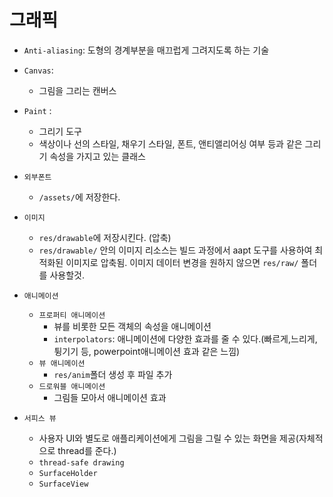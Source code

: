 # 그래픽
- `Anti-aliasing`: 도형의 경계부분을 매끄럽게 그려지도록 하는 기술
- `Canvas`: 
    - 그림을 그리는 캔버스
- `Paint` : 
    - 그리기 도구
    - 색상이나 선의 스타일, 채우기 스타일, 폰트, 앤티앨리어싱 여부 등과 같은 그리기 속성을 가지고 있는 클래스
- `외부폰트`
    - `/assets/`에 저장한다.

- `이미지`
    - `res/drawable`에 저장시킨다. (압축)
    - `res/drawable/` 안의 이미지 리소스는 빌드 과정에서 aapt 도구를 사용하여 최적화된 이미지로 압축됨. 이미지 데이터 변경을 원하지 않으면 `res/raw/` 폴더를 사용할것.
- `애니메이션`
    - `프로퍼티 애니메이션`
        - 뷰를 비롯한 모든 객체의 속성을 애니메이션
        - `interpolators`: 애니메이션에 다양한 효과를 줄 수 있다.(빠르게,느리게,튕기기 등, powerpoint애니메이션 효과 같은 느낌)
    - `뷰 애니메이션`
        - `res/anim`폴더 생성 후 파일 추가
    - `드로워블 애니메이션`
        - 그림들 모아서 애니메이션 효과

- `서피스 뷰`
    - 사용자 UI와 별도로 애플리케이션에게 그림을 그릴 수 있는 화면을 제공(자체적으로 thread를 준다.)
    - `thread-safe drawing`
    - `SurfaceHolder`
    - `SurfaceView`




